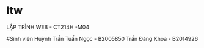 # ltw

LẬP TRÌNH WEB - CT214H -M04

#Sinh viên
Huỳnh Trần Tuấn Ngọc - B2005850
Trần Đăng Khoa - B2014926
